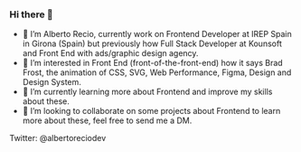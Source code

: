 ### Hi there 👋

- 👋 I’m Alberto Recio, currently work on Frontend Developer at IREP Spain in Girona (Spain) but previously how Full Stack Developer at Kounsoft and Front End with ads/graphic design agency.
- 👀 I’m interested in Front End (front-of-the-front-end) how it says Brad Frost, the animation of CSS, SVG, Web Performance, Figma, Design and Design System.
- 🌱 I’m currently learning more about Frontend and improve my skills about these.
- 💞️ I’m looking to collaborate on some projects about Frontend to learn more about these, feel free to send me a DM.

Twitter: @albertoreciodev

